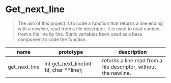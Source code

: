 # Get_next_line
> The aim of this project is to code a function that returns a line
ending with a newline, read from a file descriptor. It is used to read content from a file line by line.
Static variables been used as a base component to code the function.


name|prototype|description
---|---|---
get_next_line|int get_next_line(int fd, char **line);|returns a line read from a file descriptor, without the newline.


